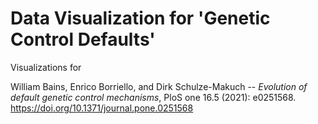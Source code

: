 # Data Visualization for 'Genetic Control Defaults'

Visualizations for 

William Bains, Enrico Borriello, and Dirk Schulze-Makuch -- 
*Evolution of default genetic control mechanisms*, 
PloS one 16.5 (2021): e0251568.
https://doi.org/10.1371/journal.pone.0251568
